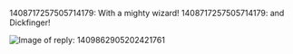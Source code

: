 1408717257505714179: With a mighty wizard!
1408717257505714179: and Dickfinger! 

![Image of reply: 1409862905202421761](https://pbs.twimg.com/media/E5DW1b2WQAYuq7h.png)

